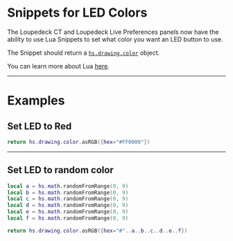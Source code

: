 # Snippets for LED Colors

The Loupedeck CT and Loupedeck Live Preferences panels now have the ability to use Lua Snippets to set what color you want an LED button to use.

The Snippet should return a [`hs.drawing.color`](../api-references/hammerspoon/hs.drawing.color/) object.

You can learn more about Lua [here](../developer/lua-overview/).

---

# Examples

## Set LED to Red

```lua
return hs.drawing.color.asRGB({hex="#FF0000"})
```

---

## Set LED to random color

```lua
local a = hs.math.randomFromRange(0, 9)
local b = hs.math.randomFromRange(0, 9)
local c = hs.math.randomFromRange(0, 9)
local d = hs.math.randomFromRange(0, 9)
local e = hs.math.randomFromRange(0, 9)
local f = hs.math.randomFromRange(0, 9)

return hs.drawing.color.asRGB({hex="#"..a..b..c..d..e..f})
```